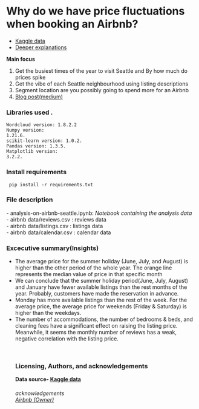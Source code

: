 # Why do we have price fluctuations when booking an Airbnb?

- <a href= "https://www.kaggle.com/code/joeyzijiantan/analysis-on-airbnb-seattle/data" > Kaggle data </a> 
- <a href= "https://medium.com/@mukunzialex47/inside-airbnb-data-7b7b1340c012" > Deeper explanations </a> 


<b> Main focus</b>

<ol>
<li>Get the busiest times of the year to visit Seattle and By how much do prices spike </li> 
<li> Get the vibe of each Seattle neighbourhood using listing descriptions </li>
<li> Segment  location are you possibly going to spend more for an Airbnb </li>
<li> <a href= "https://medium.com/@mukunzialex47/inside-airbnb-data-7b7b1340c012" > Blog post(medium)</a> </li>

</ol>

<h3><b>Libraries used .</h3></b>

<code>Wordcloud version: 1.8.2.2</code> <br>
<code>Numpy version: 1.21.6.</code> <br>
<code>scikit-learn version: 1.0.2.</code> <br>
<code>Pandas version: 1.3.5.</code> <br>
<code>Matplotlib version: 3.2.2.</code> <br>
  
  <h3>Install requirements </h3>
  <code> pip install -r requirements.txt</code> <br>

  <h3> File description </h3> 
  - analysis-on-airbnb-seattle.ipynb: <i> Notebook containing the analysis data</i> <br>
  <span>- airbnb data/reviews.csv : reviews data</span><br>
  <span>- airbnb data/listings.csv : listings data</span><br>
  <span>- airbnb data/calendar.csv : calendar data</span>
  
  <h3> Excecutive summary(Insights) </h3> 
<ul> <li>The average price for the summer holiday (June, July, and August) is higher than the other period of the whole year. The orange line represents the median value of price in that specific month</li>
<li>We can conclude that the summer holiday period(June, July, August) and January have fewer available listings than the rest months of the year. Probably, customers have made the reservation in advance.</li>
<li> Monday has more available listings than the rest of the week. For the average price, the average price for weekends (Friday & Saturday) is higher than the weekdays.</li>
<li>The number of accommodations, the number of bedrooms & beds, and cleaning fees have a significant effect on raising the listing price. Meanwhile, it seems the monthly number of reviews has a weak, negative correlation with the listing price.</li>

  
&nbsp;
&nbsp;
<h3><b>Licensing, Authors, and acknowledgements</h3><b>

Data source- <a href= "https://www.kaggle.com/code/joeyzijiantan/analysis-on-airbnb-seattle/data"> Kaggle data </a> <br>
<h6> acknowledgements <br>
  <a href= "https://www.kaggle.com/airbnb" > Airbnb (Owner) </a> </h6>
